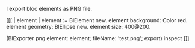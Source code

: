 I export bloc elements as PNG file.

[[[
| element |
element := BlElement new.
element background: Color red.
element geometry: BlEllipse new.
element size: 400@200.

(BlExporter png element: element; fileName: 'test.png'; export) inspect
]]]